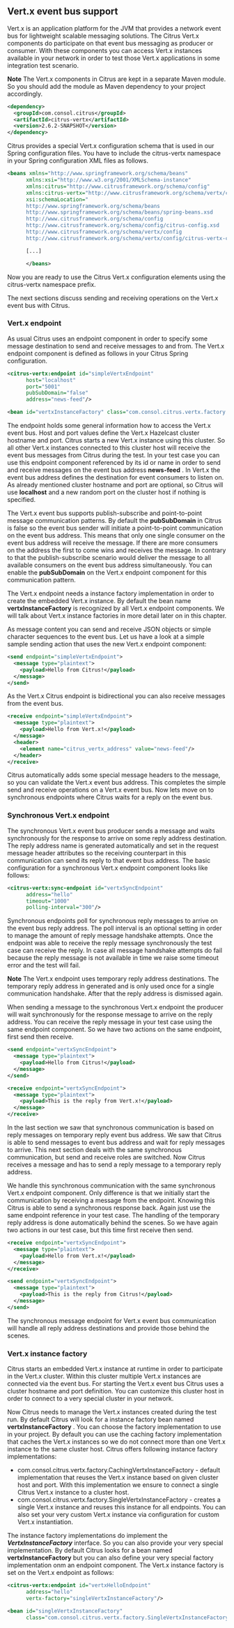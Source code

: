 ## Vert.x event bus support

Vert.x is an application platform for the JVM that provides a network event bus for lightweight scalable messaging solutions. The Citrus Vert.x components do participate on that event bus messaging as producer or consumer. With these components you can access Vert.x instances available in your network in order to test those Vert.x applications in some integration test scenario.

**Note**
The Vert.x components in Citrus are kept in a separate Maven module. So you should add the module as Maven dependency to your project accordingly.

```xml
<dependency>
  <groupId>com.consol.citrus</groupId>
  <artifactId>citrus-vertx</artifactId>
  <version>2.6.2-SNAPSHOT</version>
</dependency>
```

Citrus provides a special Vert.x configuration schema that is used in our Spring configuration files. You have to include the citrus-vertx namespace in your Spring configuration XML files as follows.

```xml
<beans xmlns="http://www.springframework.org/schema/beans"
      xmlns:xsi="http://www.w3.org/2001/XMLSchema-instance"
      xmlns:citrus="http://www.citrusframework.org/schema/config"
      xmlns:citrus-vertx="http://www.citrusframework.org/schema/vertx/config"
      xsi:schemaLocation="
      http://www.springframework.org/schema/beans
      http://www.springframework.org/schema/beans/spring-beans.xsd
      http://www.citrusframework.org/schema/config
      http://www.citrusframework.org/schema/config/citrus-config.xsd
      http://www.citrusframework.org/schema/vertx/config
      http://www.citrusframework.org/schema/vertx/config/citrus-vertx-config.xsd">

      [...]

      </beans>
```

Now you are ready to use the Citrus Vert.x configuration elements using the citrus-vertx namespace prefix.

The next sections discuss sending and receiving operations on the Vert.x event bus with Citrus.

### Vert.x endpoint

As usual Citrus uses an endpoint component in order to specify some message destination to send and receive messages to and from. The Vert.x endpoint component is defined as follows in your Citrus Spring configuration.

```xml
<citrus-vertx:endpoint id="simpleVertxEndpoint"
      host="localhost"
      port="5001"
      pubSubDomain="false"
      address="news-feed"/>

<bean id="vertxInstanceFactory" class="com.consol.citrus.vertx.factory.CachingVertxInstanceFactory"/>
```

The endpoint holds some general information how to access the Vert.x event bus. Host and port values define the Vert.x Hazelcast cluster hostname and port. Citrus starts a new Vert.x instance using this cluster. So all other Vert.x instances connected to this cluster host will receive the event bus messages from Citrus during the test. In your test case you can use this endpoint component referenced by its id or name in order to send and receive messages on the event bus address **news-feed** . In Vert.x the event bus address defines the destination for event consumers to listen on. As already mentioned cluster hostname and port are optional, so Citrus will use **localhost** and a new random port on the cluster host if nothing is specified.

The Vert.x event bus supports publish-subscribe and point-to-point message communication patterns. By default the **pubSubDomain** in Citrus is false so the event bus sender will initiate a point-to-point communication on the event bus address. This means that only one single consumer on the event bus address will receive the message. If there are more consumers on the address the first to come wins and receives the message. In contrary to that the publish-subscribe scenario would deliver the message to all available consumers on the event bus address simultaneously. You can enable the **pubSubDomain** on the Vert.x endpoint component for this communication pattern.

The Vert.x endpoint needs a instance factory implementation in order to create the embedded Vert.x instance. By default the bean name **vertxInstanceFactory** is recognized by all Vert.x endpoint components. We will talk about Vert.x instance factories in more detail later on in this chapter.

As message content you can send and receive JSON objects or simple character sequences to the event bus. Let us have a look at a simple sample sending action that uses the new Vert.x endpoint component:

```xml
<send endpoint="simpleVertxEndpoint">
  <message type="plaintext">
    <payload>Hello from Citrus!</payload>
  </message>
</send>
```

As the Vert.x Citrus endpoint is bidirectional you can also receive messages from the event bus.

```xml
<receive endpoint="simpleVertxEndpoint">
  <message type="plaintext">
    <payload>Hello from Vert.x!</payload>
  </message>
  <header>
    <element name="citrus_vertx_address" value="news-feed"/>
  </header>
</receive>
```

Citrus automatically adds some special message headers to the message, so you can validate the Vert.x event bus address. This completes the simple send and receive operations on a Vert.x event bus. Now lets move on to synchronous endpoints where Citrus waits for a reply on the event bus.

### Synchronous Vert.x endpoint

The synchronous Vert.x event bus producer sends a message and waits synchronously for the response to arrive on some reply address destination. The reply address name is generated automatically and set in the request message header attributes so the receiving counterpart in this communication can send its reply to that event bus address. The basic configuration for a synchronous Vert.x endpoint component looks like follows:

```xml
<citrus-vertx:sync-endpoint id="vertxSyncEndpoint"
      address="hello"
      timeout="1000"
      polling-interval="300"/>
```

Synchronous endpoints poll for synchronous reply messages to arrive on the event bus reply address. The poll interval is an optional setting in order to manage the amount of reply message handshake attempts. Once the endpoint was able to receive the reply message synchronously the test case can receive the reply. In case all message handshake attempts do fail because the reply message is not available in time we raise some timeout error and the test will fail.

**Note**
The Vert.x endpoint uses temporary reply address destinations. The temporary reply address in generated and is only used once for a single communication handshake. After that the reply address is dismissed again.

When sending a message to the synchronous Vert.x endpoint the producer will wait synchronously for the response message to arrive on the reply address. You can receive the reply message in your test case using the same endpoint component. So we have two actions on the same endpoint, first send then receive.

```xml
<send endpoint="vertxSyncEndpoint">
  <message type="plaintext">
    <payload>Hello from Citrus!</payload>
  </message>
</send>

<receive endpoint="vertxSyncEndpoint">
  <message type="plaintext">
    <payload>This is the reply from Vert.x!</payload>
  </message>
</receive>
```

In the last section we saw that synchronous communication is based on reply messages on temporary reply event bus address. We saw that Citrus is able to send messages to event bus address and wait for reply messages to arrive. This next section deals with the same synchronous communication, but send and receive roles are switched. Now Citrus receives a message and has to send a reply message to a temporary reply address.

We handle this synchronous communication with the same synchronous Vert.x endpoint component. Only difference is that we initially start the communication by receiving a message from the endpoint. Knowing this Citrus is able to send a synchronous response back. Again just use the same endpoint reference in your test case. The handling of the temporary reply address is done automatically behind the scenes. So we have again two actions in our test case, but this time first receive then send.

```xml
<receive endpoint="vertxSyncEndpoint">
  <message type="plaintext">
    <payload>Hello from Vert.x!</payload>
  </message>
</receive>

<send endpoint="vertxSyncEndpoint">
  <message type="plaintext">
    <payload>This is the reply from Citrus!</payload>
  </message>
</send>
```

The synchronous message endpoint for Vert.x event bus communication will handle all reply address destinations and provide those behind the scenes.

### Vert.x instance factory

Citrus starts an embedded Vert.x instance at runtime in order to participate in the Vert.x cluster. Within this cluster multiple Vert.x instances are connected via the event bus. For starting the Vert.x event bus Citrus uses a cluster hostname and port definition. You can customize this cluster host in order to connect to a very special cluster in your network.

Now Citrus needs to manage the Vert.x instances created during the test run. By default Citrus will look for a instance factory bean named **vertxInstanceFactory** . You can choose the factory implementation to use in your project. By default you can use the caching factory implementation that caches the Vert.x instances so we do not connect more than one Vert.x instance to the same cluster host. Citrus offers following instance factory implementations:

* com.consol.citrus.vertx.factory.CachingVertxInstanceFactory - default implementation that reuses the Vert.x instance based on given cluster host and port. With this implementation we ensure to
      connect a single Citrus Vert.x instance to a cluster host.
* com.consol.citrus.vertx.factory.SingleVertxInstanceFactory - creates a single Vert.x instance and reuses this instance for all endpoints. You can also set your very custom Vert.x instance via configuration
      for custom Vert.x instantiation.


The instance factory implementations do implement the ***VertxInstanceFactory*** interface. So you can also provide your very special implementation. By default Citrus looks for a bean named **vertxInstanceFactory** but you can also define your very special factory implementation onm an endpoint component. The Vert.x instance factory is set on the Vert.x endpoint as follows:

```xml
<citrus-vertx:endpoint id="vertxHelloEndpoint"
      address="hello"
      vertx-factory="singleVertxInstanceFactory"/>

<bean id="singleVertxInstanceFactory"
      class="com.consol.citrus.vertx.factory.SingleVertxInstanceFactory"/>
```

